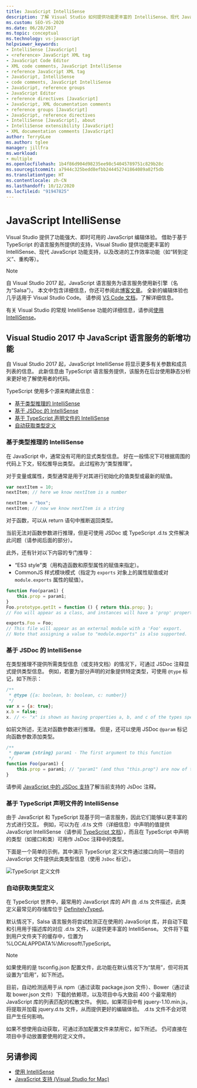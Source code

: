 ```yaml
---
title: JavaScript IntelliSense
description: 了解 Visual Studio 如何提供功能更丰富的 IntelliSense、现代 JavaScript 功能支持以及改进的工作效率功能。
ms.custom: SEO-VS-2020
ms.date: 06/28/2017
ms.topic: conceptual
ms.technology: vs-javascript
helpviewer_keywords:
- IntelliSense [JavaScript]
- <reference> JavaScript XML tag
- JavaScript Code Editor
- XML code comments, JavaScript IntelliSense
- reference JavaScript XML tag
- JavaScript, IntelliSense
- code comments, JavaScript IntelliSense
- JavaScript, reference groups
- JavaScript Editor
- reference directives [JavaScript]
- JavaScript, XML documentation comments
- reference groups [JavaScript]
- JavaScript, reference directives
- IntelliSense [JavaScript], about
- IntelliSense extensibility [JavaScript]
- XML documentation comments [JavaScript]
author: TerryGLee
ms.author: tglee
manager: jillfra
ms.workload:
- multiple
ms.openlocfilehash: 1b4f86d904d98235ee98c54045789751c829b28c
ms.sourcegitcommit: a7944c325bedd8efbb244452741864089a02f5db
ms.translationtype: HT
ms.contentlocale: zh-CN
ms.lasthandoff: 10/12/2020
ms.locfileid: "91947825"
---
```

# <a name="javascript-intellisense"></a>JavaScript IntelliSense

Visual Studio 提供了功能强大、即时可用的 JavaScript 编辑体验。 借助于基于 TypeScript 的语言服务所提供的支持，Visual Studio 提供功能更丰富的 IntelliSense、现代 JavaScript 功能支持，以及改进的工作效率功能（如“转到定义”、重构等）。

> [!NOTE]
> 自 Visual Studio 2017 起，JavaScript 语言服务为语言服务使用新引擎（名为“Salsa”）。 本文中包含详细信息，你还可参阅此[博客文章](https://devblogs.microsoft.com/visualstudio/previewing-salsa-javascript-language-service-visual-studio-15/)。 全新的编辑体验也几乎适用于 Visual Studio Code。 请参阅 [VS Code 文档](https://code.visualstudio.com/docs/languages/javascript)，了解详细信息。

有关 Visual Studio 的常规 IntelliSense 功能的详细信息，请参阅[使用 IntelliSense](../ide/using-intellisense.md)。

## <a name="whats-new-in-the-javascript-language-service-in-visual-studio-2017"></a>Visual Studio 2017 中 JavaScript 语言服务的新增功能

自 Visual Studio 2017 起，JavaScript IntelliSense 将显示更多有关参数和成员列表的信息。 此新信息由 TypeScript 语言服务提供，该服务在后台使用静态分析来更好地了解使用者的代码。

TypeScript 使用多个源来构建此信息：

- [基于类型推理的 IntelliSense](#TypeInference)
- [基于 JSDoc 的 IntelliSense](#JsDoc)
- [基于 TypeScript 声明文件的 IntelliSense](#TsDeclFiles)
- [自动获取类型定义](#Auto)

<a name="TypeInference"></a>

### <a name="intellisense-based-on-type-inference"></a>基于类型推理的 IntelliSense

在 JavaScript 中，通常没有可用的显式类型信息。 好在一般情况下可根据周围的代码上下文，轻松推导出类型。
此过程称为“类型推理”。

对于变量或属性，类型通常是用于对其进行初始化的值类型或最新的赋值。

```js
var nextItem = 10;
nextItem; // here we know nextItem is a number

nextItem = "box";
nextItem; // now we know nextItem is a string
```

对于函数，可以从 return 语句中推断返回类型。

当前无法对函数参数进行推理，但是可使用 JSDoc 或 TypeScript .d.ts 文件解决此问题（请参阅后面的部分）。

此外，还有针对以下内容的专门推导：

- “ES3 style”类（用构造函数和原型属性的赋值来指定）。
- CommonJS 样式模块模式（指定为 `exports` 对象上的属性赋值或对 `module.exports` 属性的赋值）。

```js
function Foo(param1) {
    this.prop = param1;
}
Foo.prototype.getIt = function () { return this.prop; };
// Foo will appear as a class, and instances will have a 'prop' property and a 'getIt' method.

exports.Foo = Foo;
// This file will appear as an external module with a 'Foo' export.
// Note that assigning a value to "module.exports" is also supported.
```

<a name="JsDoc"></a>

### <a name="intellisense-based-on-jsdoc"></a>基于 JSDoc 的 IntelliSense

在类型推理不提供所需类型信息（或支持文档）的情况下，可通过 JSDoc 注释显式提供类型信息。  例如，若要为部分声明的对象提供特定类型，可使用 `@type` 标记，如下所示：

```js
/**
 * @type {{a: boolean, b: boolean, c: number}}
 */
var x = {a: true};
x.b = false;
x. // <- "x" is shown as having properties a, b, and c of the types specified
```

如前文所述，无法对函数参数进行推理。 但是，还可以使用 JSDoc `@param` 标记向函数参数添加类型。

```js
/**
 * @param {string} param1 - The first argument to this function
 */
function Foo(param1) {
    this.prop = param1; // "param1" (and thus "this.prop") are now of type "string".
}
```

请参阅 [JavaScript 中的 JSDoc 支持](https://github.com/Microsoft/TypeScript/wiki/JsDoc-support-in-JavaScript)了解当前支持的 JsDoc 注释。

<a name="TsDeclFiles"></a>
### <a name="intellisense-based-on-typescript-declaration-files"></a>基于 TypeScript 声明文件的 IntelliSense

由于 JavaScript 和 TypeScript 现基于同一语言服务，因此它们能够以更丰富的方式进行交互。 例如，可以为在 .d.ts 文件（详细信息）中声明的值提供 JavaScript IntelliSense（请参阅 [TypeScript 文档](https://www.typescriptlang.org/docs/handbook/declaration-files/introduction.html)），而且在 TypeScript 中声明的类型（如接口和类）可用作 JsDoc 注释中的类型。

下面是一个简单的示例，其中演示 TypeScript 定义文件通过接口向同一项目的 JavaScript 文件提供此类类型信息（使用 `JsDoc` 标记）。

![TypeScript 定义文件](https://raw.githubusercontent.com/wiki/Microsoft/TypeScript/images/decl1.png)

<a name="Auto"></a>
### <a name="automatic-acquisition-of-type-definitions"></a>自动获取类型定义

在 TypeScript 世界中，最常用的 JavaScript 库的 API 由 .d.ts 文件描述，此类定义最常见的存储库位于 [DefinitelyTyped](https://github.com/DefinitelyTyped/DefinitelyTyped)。

默认情况下，Salsa 语言服务将尝试检测正在使用的 JavaScript 库，并自动下载和引用用于描述库的对应 .d.ts 文件，以提供更丰富的 IntelliSense。 文件将下载到用户文件夹下的缓存中，位置为 %LOCALAPPDATA%\Microsoft\TypeScript。

> [!NOTE]
> 如果使用的是 tsconfig.json 配置文件，此功能在默认情况下为“禁用”，但可将其设置为“启用”，如下所述。

目前，自动检测适用于从 npm（通过读取 package.json 文件）、Bower（通过读取 bower.json 文件）下载的依赖项，以及项目中与大致前 400 个最常用的 JavaScript 库的列表匹配的松散文件。 例如，如果项目中有 jquery-1.10.min.js，将提取并加载 jquery.d.ts 文件，从而提供更好的编辑体验。 .d.ts 文件不会对项目产生任何影响。

如果不想使用自动获取，可通过添加配置文件来禁用它，如下所述。 仍可直接在项目中手动放置要使用的定义文件。

## <a name="see-also"></a>另请参阅

- [使用 IntelliSense](../ide/using-intellisense.md)
- [JavaScript 支持 (Visual Studio for Mac)](/visualstudio/mac/javascript)
